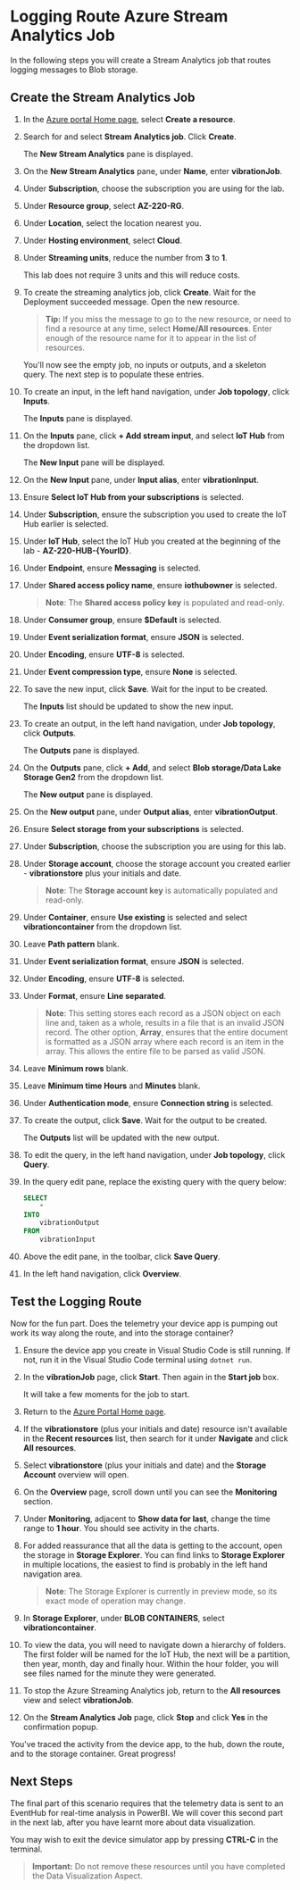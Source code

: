 # Logging Route Azure Stream Analytics Job

In the following steps you will create a Stream Analytics job that routes logging messages to Blob storage.

## Create the Stream Analytics Job

1. In the [Azure portal Home page](https://portal.azure.com/#home), select **Create a resource**. 

1. Search for and select **Stream Analytics job**. Click **Create**.

    The **New Stream Analytics** pane is displayed.

1. On the **New Stream Analytics** pane, under **Name**, enter **vibrationJob**.

1. Under **Subscription**, choose the subscription you are using for the lab.

1. Under **Resource group**, select **AZ-220-RG**.

1. Under **Location**, select the location nearest you.

1. Under **Hosting environment**, select **Cloud**.

1. Under **Streaming units**, reduce the number from **3** to **1**.

    This lab does not require 3 units and this will reduce costs.

1. To create the streaming analytics job, click **Create**. Wait for the Deployment succeeded message. Open the new resource.

    > **Tip:** If you miss the message to go to the new resource, or need to find a resource at any time, select **Home/All resources**. Enter enough of the resource name for it to appear in the list of resources.

    You'll now see the empty job, no inputs or outputs, and a skeleton query. The next step is to populate these entries.

1. To create an input, in the left hand navigation, under **Job topology**, click **Inputs**.

    The **Inputs** pane is displayed.

1. On the **Inputs** pane, click **+ Add stream input**, and select **IoT Hub** from the dropdown list.

    The **New Input** pane will be displayed.

1. On the **New Input** pane, under **Input alias**, enter **vibrationInput**.

1. Ensure **Select IoT Hub from your subscriptions** is selected.

1. Under **Subscription**, ensure the subscription you used to create the IoT Hub earlier is selected.

1. Under **IoT Hub**, select the IoT Hub you created at the beginning of the lab - **AZ-220-HUB-{YourID}**.

1. Under **Endpoint**, ensure **Messaging** is selected.

1. Under **Shared access policy name**, ensure **iothubowner** is selected.

    > **Note**: The **Shared access policy key** is populated and read-only.

1. Under **Consumer group**, ensure **$Default** is selected.

1. Under **Event serialization format**, ensure **JSON** is selected.

1. Under **Encoding**, ensure **UTF-8** is selected.

1. Under **Event compression type**, ensure **None** is selected.

1. To save the new input, click **Save**. Wait for the input to be created.

    The **Inputs** list should be updated to show the new input.

1. To create an output, in the left hand navigation, under **Job topology**, click **Outputs**.

    The **Outputs** pane is displayed.

1. On the **Outputs** pane, click **+ Add**, and select **Blob storage/Data Lake Storage Gen2** from the dropdown list.

    The **New output** pane is displayed.

1. On the **New output** pane, under **Output alias**, enter **vibrationOutput**.

1. Ensure **Select storage from your subscriptions** is selected.

1. Under **Subscription**, choose the subscription you are using for this lab.

1. Under **Storage account**, choose the storage account you created earlier - **vibrationstore** plus your initials and date.

    > **Note**: The **Storage account key** is automatically populated and read-only.

1. Under **Container**, ensure **Use existing** is selected and select **vibrationcontainer** from the dropdown list.

1. Leave **Path pattern** blank.

1. Under **Event serialization format**, ensure **JSON** is selected.

1. Under **Encoding**, ensure **UTF-8** is selected.

1. Under **Format**, ensure **Line separated**.

    > **Note**: This setting stores each record as a JSON object on each line and, taken as a whole, results in a file that is an invalid JSON record. The other option, **Array**, ensures that the entire document is formatted as a JSON array where each record is an item in the array. This allows the entire file to be parsed as valid JSON.

1. Leave **Minimum rows** blank.

1. Leave **Minimum time Hours** and **Minutes** blank.

1. Under **Authentication mode**, ensure **Connection string** is selected.

1. To create the output, click **Save**. Wait for the output to be created.

    The **Outputs** list will be updated with the new output.

1. To edit the query, in the left hand navigation, under **Job topology**, click **Query**.

1. In the query edit pane, replace the existing query with the query below:

    ```sql
    SELECT
        *
    INTO
        vibrationOutput
    FROM
        vibrationInput
    ```

1. Above the edit pane, in the toolbar, click **Save Query**.

1. In the left hand navigation, click **Overview**.

## Test the Logging Route

Now for the fun part. Does the telemetry your device app is pumping out work its way along the route, and into the storage container?

1. Ensure the device app you create in Visual Studio Code is still running. If not, run it in the Visual Studio Code terminal using `dotnet run`.

1. In the **vibrationJob** page, click **Start**. Then again in the **Start job** box.

    It will take a few moments for the job to start.

1. Return to the [Azure Portal Home page](https://portal.azure.com/#home).

1. If the **vibrationstore** (plus your initials and date) resource isn't available in the **Recent resources** list, then search for it under **Navigate** and click **All resources**.

1. Select **vibrationstore** (plus your initials and date) and the **Storage Account** overview will open.

1. On the **Overview** page, scroll down until you can see the **Monitoring** section.

1. Under **Monitoring**, adjacent to **Show data for last**, change the time range to **1 hour**. You should see activity in the charts.

1. For added reassurance that all the data is getting to the account, open the storage in **Storage Explorer**. You can find links to **Storage Explorer** in multiple locations, the easiest to find is probably in the left hand navigation area.

    > **Note**: The Storage Explorer is currently in preview mode, so its exact mode of operation may change.

1. In **Storage Explorer**, under **BLOB CONTAINERS**, select **vibrationcontainer**.

1. To view the data, you will need to navigate down a hierarchy of folders. The first folder will be named for the IoT Hub, the next will be a partition, then year, month, day and finally hour. Within the hour folder, you will see files named for the minute they were generated.

1. To stop the Azure Streaming Analytics job, return to the **All resources** view and select **vibrationJob**.

1. On the **Stream Analytics Job** page, click **Stop** and click **Yes** in the confirmation popup.

You've traced the activity from the device app, to the hub, down the route, and to the storage container. Great progress!

## Next Steps

The final part of this scenario requires that the telemetry data is sent to an EventHub for real-time analysis in PowerBI. We will cover this second part in the next lab, after you have learnt more about data visualization.

You may wish to exit the device simulator app by pressing **CTRL-C** in the terminal.

>**Important:** Do not remove these resources until you have completed the Data Visualization Aspect.
